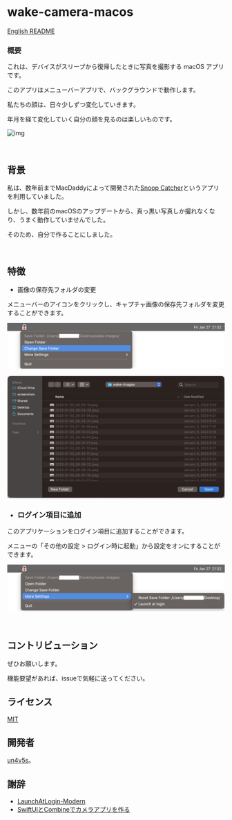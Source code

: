 wake-camera-macos
====

[English README](README.md)

### 概要

これは、デバイスがスリープから復帰したときに写真を撮影する macOS アプリです。

このアプリはメニューバーアプリで、バックグラウンドで動作します。

私たちの顔は、日々少しずつ変化していきます。

年月を経て変化していく自分の顔を見るのは楽しいものです。

![img](./readme_imgs/demo.gif)

<br>

## 背景

私は、数年前までMacDaddyによって開発された[Snoop Catcher](https://macdaddy.io/snoop-catcher/)というアプリを利用していました。

しかし、数年前のmacOSのアップデートから、真っ黒い写真しか撮れなくなり、うまく動作していませんでした。

そのため、自分で作ることにしました。

<br>

## 特徴

- 画像の保存先フォルダの変更

メニューバーのアイコンをクリックし、キャプチャ画像の保存先フォルダを変更することができます。

![img](./readme_imgs/readme-imgs_menubar_1.png)

![img](./readme_imgs/readme-imgs_change_save_folder.png)

- ### ログイン項目に追加

このアプリケーションをログイン項目に追加することができます。

メニューの「その他の設定 > ログイン時に起動」から設定をオンにすることができます。

![img](./readme_imgs/readme-imgs_menubar_2.png)

<br>

## コントリビューション

ぜひお願いします。

機能要望があれば、issueで気軽に送ってください。

## ライセンス

[MIT](https://github.com/tcnksm/tool/blob/master/LICENCE)

## 開発者

[un4v5s](https://github.com/un4v5s)。


## 謝辞

- [LaunchAtLogin-Modern](https://github.com/sindresorhus/LaunchAtLogin-Modern)
- [SwiftUIとCombineでカメラアプリを作る](https://www.kodeco.com/26244793-building-a-camera-app-with-swiftui-and-combine)
